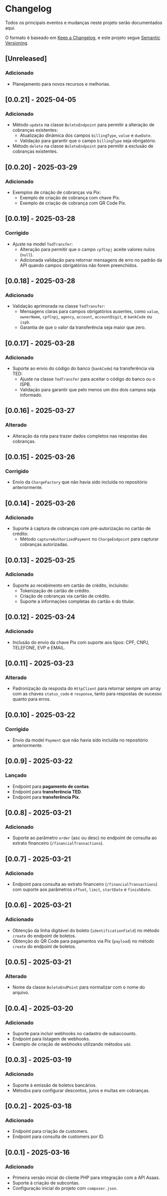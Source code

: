 # Changelog

Todos os principais eventos e mudanças neste projeto serão documentados aqui.

O formato é baseado em [Keep a Changelog](https://keepachangelog.com/pt-BR/1.0.0/), e este projeto segue [Semantic Versioning](https://semver.org/lang/pt-BR/).

## [Unreleased]
### Adicionado
- Planejamento para novos recursos e melhorias.

## [0.0.21] - 2025-04-05
### Adicionado
- Método `update` na classe `BoletoEndpoint` para permitir a alteração de cobranças existentes:
  - Atualização dinâmica dos campos `billingType`, `value` e `dueDate`.
  - Validação para garantir que o campo `billingType` seja obrigatório.
- Método `delete` na classe `BoletoEndpoint` para permitir a exclusão de cobranças existentes.

## [0.0.20] - 2025-03-29
### Adicionado
- Exemplos de criação de cobranças via Pix:
  - Exemplo de criação de cobrança com chave Pix.
  - Exemplo de criação de cobrança com QR Code Pix.

## [0.0.19] - 2025-03-28
### Corrigido
- Ajuste na model `TedTransfer`:
  - Alteração para permitir que o campo `cpfCnpj` aceite valores nulos (`null`).
  - Adicionada validação para retornar mensagens de erro no padrão da API quando campos obrigatórios não forem preenchidos.

## [0.0.18] - 2025-03-28
### Adicionado
- Validação aprimorada na classe `TedTransfer`:
  - Mensagens claras para campos obrigatórios ausentes, como `value`, `ownerName`, `cpfCnpj`, `agency`, `account`, `accountDigit`, e `bankCode` ou `ispb`.
  - Garantia de que o valor da transferência seja maior que zero.

## [0.0.17] - 2025-03-28
### Adicionado
- Suporte ao envio do código do banco (`bankCode`) na transferência via TED:
  - Ajuste na classe `TedTransfer` para aceitar o código do banco ou o ISPB.
  - Validação para garantir que pelo menos um dos dois campos seja informado.

## [0.0.16] - 2025-03-27
### Alterado
- Alteração da rota para trazer dados completos nas respostas das cobranças.

## [0.0.15] - 2025-03-26
### Corrigido
- Envio da `ChargeFactory` que não havia sido incluída no repositório anteriormente.

## [0.0.14] - 2025-03-26
### Adicionado
- Suporte à captura de cobranças com pré-autorização no cartão de crédito:
  - Método `captureAuthorizedPayment` no `ChargeEndpoint` para capturar cobranças autorizadas.

## [0.0.13] - 2025-03-25
### Adicionado
- Suporte ao recebimento em cartão de crédito, incluindo:
  - Tokenização de cartão de crédito.
  - Criação de cobranças via cartão de crédito.
  - Suporte a informações completas do cartão e do titular.

## [0.0.12] - 2025-03-24
### Adicionado
- Inclusão do envio da chave Pix com suporte aos tipos: CPF, CNPJ, TELEFONE, EVP e EMAIL.

## [0.0.11] - 2025-03-23
### Alterado
- Padronização da resposta do `HttpClient` para retornar sempre um array com as chaves `status_code` e `response`, tanto para respostas de sucesso quanto para erros.

## [0.0.10] - 2025-03-22
### Corrigido
- Envio da model `Payment` que não havia sido incluída no repositório anteriormente.

## [0.0.9] - 2025-03-22
### Lançado
- Endpoint para **pagamento de contas**.
- Endpoint para **transferência TED**.
- Endpoint para **transferência Pix**.

## [0.0.8] - 2025-03-21
### Adicionado
- Suporte ao parâmetro `order` (asc ou desc) no endpoint de consulta ao extrato financeiro (`/financialTransactions`).

## [0.0.7] - 2025-03-21
### Adicionado
- Endpoint para consulta ao extrato financeiro (`/financialTransactions`) com suporte aos parâmetros `offset`, `limit`, `startDate` e `finishDate`.

## [0.0.6] - 2025-03-21
### Adicionado
- Obtenção da linha digitável do boleto (`identificationField`) no método `create` do endpoint de boletos.
- Obtenção do QR Code para pagamentos via Pix (`payload`) no método `create` do endpoint de boletos.

## [0.0.5] - 2025-03-21
### Alterado
- Nome da classe `BoletoEndPoint` para normalizar com o nome do arquivo.

## [0.0.4] - 2025-03-20
### Adicionado
- Suporte para incluir webhooks no cadastro de subaccounts.
- Endpoint para listagem de webhooks.
- Exemplo de criação de webhooks utilizando métodos `add`.

## [0.0.3] - 2025-03-19
### Adicionado
- Suporte à emissão de boletos bancários.
- Métodos para configurar descontos, juros e multas em cobranças.

## [0.0.2] - 2025-03-18
### Adicionado
- Endpoint para criação de customers.
- Endpoint para consulta de customers por ID.

## [0.0.1] - 2025-03-16
### Adicionado
- Primeira versão inicial do cliente PHP para integração com a API Asaas.
- Suporte à criação de subcontas.
- Configuração inicial do projeto com `composer.json`.